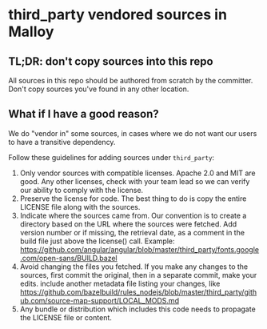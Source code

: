 # third_party vendored sources in Malloy

## TL;DR: don't copy sources into this repo

All sources in this repo should be authored from scratch by the committer.
Don't copy sources you've found in any other location.

## What if I have a good reason?

We do "vendor in" some sources, in cases where we do not want our users to have a transitive dependency.

Follow these guidelines for adding sources under `third_party`:

1. Only vendor sources with compatible licenses. Apache 2.0 and MIT are good. Any other licenses, check with your team lead so we can verify our ability to comply with the license.
2. Preserve the license for code. The best thing to do is copy the entire LICENSE file along with the sources.
3. Indicate where the sources came from. Our convention is to create a directory based on the URL where the sources were fetched. Add version number or if missing, the retrieval date, as a comment in the build file just above the license() call. Example: https://github.com/angular/angular/blob/master/third_party/fonts.google.com/open-sans/BUILD.bazel
4. Avoid changing the files you fetched. If you make any changes to the sources, first commit the original, then in a separate commit, make your edits. include another metadata file listing your changes, like https://github.com/bazelbuild/rules_nodejs/blob/master/third_party/github.com/source-map-support/LOCAL_MODS.md
5. Any bundle or distribution which includes this code needs to propagate the LICENSE file or content.
